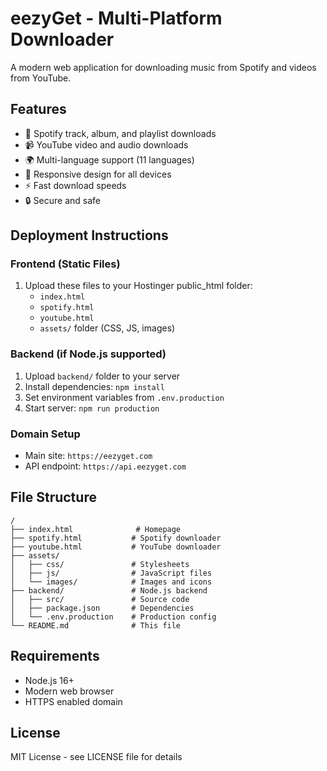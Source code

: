 # eezyGet - Multi-Platform Downloader

A modern web application for downloading music from Spotify and videos from YouTube.

## Features
- 🎵 Spotify track, album, and playlist downloads
- 📹 YouTube video and audio downloads  
- 🌍 Multi-language support (11 languages)
- 📱 Responsive design for all devices
- ⚡ Fast download speeds
- 🔒 Secure and safe

## Deployment Instructions

### Frontend (Static Files)
1. Upload these files to your Hostinger public_html folder:
   - `index.html`
   - `spotify.html` 
   - `youtube.html`
   - `assets/` folder (CSS, JS, images)

### Backend (if Node.js supported)
1. Upload `backend/` folder to your server
2. Install dependencies: `npm install`
3. Set environment variables from `.env.production`
4. Start server: `npm run production`

### Domain Setup
- Main site: `https://eezyget.com`
- API endpoint: `https://api.eezyget.com`

## File Structure
```
/
├── index.html              # Homepage
├── spotify.html           # Spotify downloader
├── youtube.html           # YouTube downloader  
├── assets/
│   ├── css/               # Stylesheets
│   ├── js/                # JavaScript files
│   └── images/            # Images and icons
├── backend/               # Node.js backend
│   ├── src/               # Source code
│   ├── package.json       # Dependencies
│   └── .env.production    # Production config
└── README.md              # This file
```

## Requirements
- Node.js 16+
- Modern web browser
- HTTPS enabled domain

## License
MIT License - see LICENSE file for details
